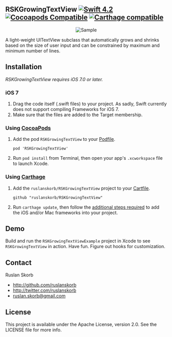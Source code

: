 ## RSKGrowingTextView [![Swift 4.2](https://img.shields.io/badge/Swift-4.2-orange.svg?style=flat)](https://developer.apple.com/swift/) [![Cocoapods Compatible](https://img.shields.io/cocoapods/v/RSKGrowingTextView.svg)](https://img.shields.io/cocoapods/v/RSKGrowingTextView.svg) [![Carthage compatible](https://img.shields.io/badge/Carthage-compatible-4BC51D.svg?style=flat)](https://github.com/ruslanskorb/RSKGrowingTextView)

<p align="center">
  <img src="RSKGrowingTextViewExample/RSKGrowingTextViewExample.gif" alt="Sample">
</p>

A light-weight UITextView subclass that automatically grows and shrinks based on the size of user input and can be constrained by maximum and minimum number of lines.

## Installation
*RSKGrowingTextView requires iOS 7.0 or later.*

### iOS 7

1.  Drag the code itself (.swift files) to your project. As sadly, Swift currently does not support compiling Frameworks for iOS 7.
2.  Make sure that the files are added to the Target membership.

### Using [CocoaPods](http://cocoapods.org)

1.  Add the pod `RSKGrowingTextView` to your [Podfile](http://guides.cocoapods.org/using/the-podfile.html).

        pod 'RSKGrowingTextView'

2.  Run `pod install` from Terminal, then open your app's `.xcworkspace` file to launch Xcode.

### Using [Carthage](https://github.com/Carthage/Carthage)

1.  Add the `ruslanskorb/RSKGrowingTextView` project to your [Cartfile](https://github.com/Carthage/Carthage/blob/master/Documentation/Artifacts.md#cartfile).

        github "ruslanskorb/RSKGrowingTextView"

2.  Run `carthage update`, then follow the [additional steps required](https://github.com/Carthage/Carthage#adding-frameworks-to-an-application) to add the iOS and/or Mac frameworks into your project.

## Demo

Build and run the `RSKGrowingTextViewExample` project in Xcode to see `RSKGrowingTextView` in action.
Have fun. Figure out hooks for customization.

## Contact

Ruslan Skorb

- http://github.com/ruslanskorb
- http://twitter.com/ruslanskorb
- ruslan.skorb@gmail.com

## License

This project is available under the Apache License, version 2.0. See the LICENSE file for more info.

